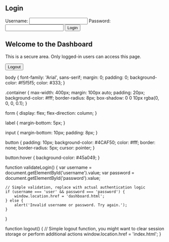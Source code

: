 <html lang="en">
<head>
    <meta charset="UTF-8">
    <meta name="viewport" content="width=device-width, initial-scale=1.0">
    <title>Login Page</title>
    <link rel="stylesheet" href="styles.css">
</head>
<body>
    <div class="container">
        <form id="loginForm">
            <h2>Login</h2>
            <label for="username">Username:</label>
            <input type="text" id="username" name="username" required>
            <label for="password">Password:</label>
            <input type="password" id="password" name="password" required>
            <button type="button" onclick="validateLogin()">Login</button>
        </form>
    </div>
    <script src="script.js"></script>
</body>
</html>

<html lang="en">
<head>
    <meta charset="UTF-8">
    <meta name="viewport" content="width=device-width, initial-scale=1.0">
    <title>Dashboard</title>
    <link rel="stylesheet" href="styles.css">
</head>
<body>
    <div class="container">
        <h2>Welcome to the Dashboard</h2>
        <p>This is a secure area. Only logged-in users can access this page.</p>
        <button onclick="logout()">Logout</button>
    </div>
    <script src="script.js"></script>
</body>
</html>

body {
    font-family: 'Arial', sans-serif;
    margin: 0;
    padding: 0;
    background-color: #f5f5f5;
    color: #333;
}

.container {
    max-width: 400px;
    margin: 100px auto;
    padding: 20px;
    background-color: #fff;
    border-radius: 8px;
    box-shadow: 0 0 10px rgba(0, 0, 0, 0.1);
}

form {
    display: flex;
    flex-direction: column;
}

label {
    margin-bottom: 5px;
}

input {
    margin-bottom: 10px;
    padding: 8px;
}

button {
    padding: 10px;
    background-color: #4CAF50;
    color: #fff;
    border: none;
    border-radius: 5px;
    cursor: pointer;
}

button:hover {
    background-color: #45a049;
}

function validateLogin() {
    var username = document.getElementById('username').value;
    var password = document.getElementById('password').value;

    // Simple validation, replace with actual authentication logic
    if (username === 'user' && password === 'password') {
        window.location.href = 'dashboard.html';
    } else {
        alert('Invalid username or password. Try again.');
    }
}

function logout() {
    // Simple logout function, you might want to clear session storage or perform additional actions
    window.location.href = 'index.html';
}

